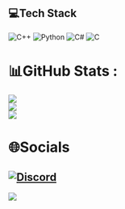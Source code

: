 

## 💻Tech Stack
![C++](https://img.shields.io/badge/c++-%2300599C.svg?style=for-the-badge&logo=c%2B%2B&logoColor=white) ![Python](https://img.shields.io/badge/python-3670A0?style=for-the-badge&logo=python&logoColor=ffdd54) ![C#](https://img.shields.io/badge/c%23-%23239120.svg?style=for-the-badge&logo=c-sharp&logoColor=white) ![C](https://img.shields.io/badge/c-%2300599C.svg?style=for-the-badge&logo=c&logoColor=white)
# 📊GitHub Stats :
![](https://github-readme-stats.vercel.app/api?username=NoSkill&theme=dark&hide_border=false&include_all_commits=false&count_private=false)<br/>
![](https://github-readme-streak-stats.herokuapp.com/?user=NoSkill&theme=dark&hide_border=false)<br/>
![](https://github-readme-stats.vercel.app/api/top-langs/?username=NoSkill&theme=dark&hide_border=false&include_all_commits=false&count_private=false&layout=compact)

# 🌐Socials
[![Discord](https://img.shields.io/badge/Discord-%237289DA.svg?logo=discord&logoColor=white)](htttps://discord.gg/https://discord.gg/5hBbQUZ5uS) 
---
[![](https://visitcount.itsvg.in/api?id=NoSkill&icon=0&color=0)](https://visitcount.itsvg.in)
